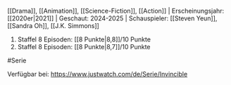 
[[Drama]], [[Animation]], [[Science-Fiction]], [[Action]] | Erscheinungsjahr: [[2020er|2021]] | Geschaut: 2024-2025 | Schauspieler: [[Steven Yeun]], [[Sandra Oh]], [[J.K. Simmons]] 

1. Staffel 8 Episoden: [[8 Punkte|8,8]]/10 Punkte
2. Staffel 8 Episoden: [[8 Punkte|8,7]]/10 Punkte


#Serie

Verfügbar bei: https://www.justwatch.com/de/Serie/Invincible